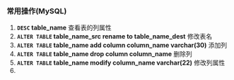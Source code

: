 ### 常用操作(MySQL)
1. **``DESC`` table_name** 查看表的列属性
2. **``ALTER TABLE`` table_name_src rename to table_name_dest** 修改表名
3. **``ALTER TABLE`` table_name add column column_name varchar(30)** 添加列
4. **``ALTER TABLE`` table_name drop column column_name** 删除列
8. **``ALTER TABLE`` table_name modify column_name varchar(22)** 修改列属性
9. 
